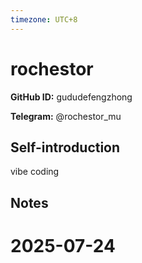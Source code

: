 ```yaml
---
timezone: UTC+8
---
```


# rochestor

**GitHub ID:** gududefengzhong

**Telegram:** @rochestor_mu

## Self-introduction

vibe coding

## Notes

<!-- Content_START -->

# 2025-07-24

<!-- Content_END -->
